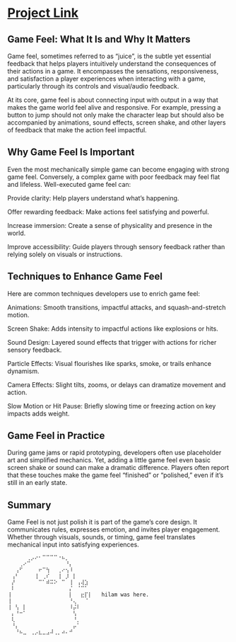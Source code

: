 # [Project Link](https://hilamghost.itch.io/game-feel-practices)

## Game Feel: What It Is and Why It Matters


Game feel, sometimes referred to as “juice”, is the subtle yet essential feedback that helps players intuitively understand the consequences of their actions in a game. It encompasses the sensations, responsiveness, and satisfaction a player experiences when interacting with a game, particularly through its controls and visual/audio feedback.

At its core, game feel is about connecting input with output in a way that makes the game world feel alive and responsive. For example, pressing a button to jump should not only make the character leap but should also be accompanied by animations, sound effects, screen shake, and other layers of feedback that make the action feel impactful.

## Why Game Feel Is Important
Even the most mechanically simple game can become engaging with strong game feel. Conversely, a complex game with poor feedback may feel flat and lifeless. Well-executed game feel can:

Provide clarity: Help players understand what’s happening.

Offer rewarding feedback: Make actions feel satisfying and powerful.

Increase immersion: Create a sense of physicality and presence in the world.

Improve accessibility: Guide players through sensory feedback rather than relying solely on visuals or instructions.

## Techniques to Enhance Game Feel
Here are common techniques developers use to enrich game feel:

Animations: Smooth transitions, impactful attacks, and squash-and-stretch motion.

Screen Shake: Adds intensity to impactful actions like explosions or hits.

Sound Design: Layered sound effects that trigger with actions for richer sensory feedback.

Particle Effects: Visual flourishes like sparks, smoke, or trails enhance dynamism.

Camera Effects: Slight tilts,  zooms, or delays can dramatize movement and action.

Slow Motion or Hit Pause: Briefly slowing time or freezing action on key impacts adds weight.

## Game Feel in Practice
During game jams or rapid prototyping, developers often use placeholder art and simplified mechanics. Yet, adding a little game feel even basic screen shake or sound can make a dramatic difference. Players often report that these touches make the game feel “finished” or “polished,” even if it’s still in an early state.

## Summary
Game Feel is not just polish it is part of the game’s core design. It communicates rules, expresses emotion, and invites player engagement. Whether through visuals, sounds, or timing, game feel translates mechanical input into satisfying experiences.

```
⠀⠀⠀⠀⠀⢀⡠⠔⠂⠉⠉⠉⠉⠐⠦⡀⠀⠀⠀⠀⠀⠀
⠀⠀⠀⢀⠔⠉⠀⠀⠀⠀⠀⠀⠀⠀⠀⠘⡄⠀⠀⠀⠀⠀
⠀⠀⢠⠋⠀⠀⠀⠀⠖⠉⢳⠀⠀⢀⠔⢢⠸⠀⠀⠀⠀⠀
⠀⢠⠃⠀⠀⠀⠀⢸⠀⢀⠎⠀⠀⢸⠀⡸⠀⡇⠀⠀⠀⠀
⠀⡜⠀⠀⠀⠀⠀⠀⠉⠁⠾⠭⠕⠀⠉⠀⢸⠀⢠⢼⣱⠀
⠀⠇⠀⠀⠀⠀⠀⠀⠀⠀⠀⠀⠀⠀⠀⠀⡌⠀⠈⠉⠁⠀ 
⢸⠀⠀⠀⠀⠀⠀⠀⠀⠀⠀⠀⠀⠀⠀⠀⡇⠀⠀⣖⡏⡇   hilam was here.
⢸⠀⠀⠀⠀⠀⠀⠀⠀⠀⠀⠀⠀⠀⠀⠀⠘⢄⠀⠀⠈⠀
⢸⠀⢣⠀⡇⠀⠀⠀⠀⠀⠀⠀⠀⠀⠀⠀⠸⡬⠇⠀⠀⠀
⠀⡄⠘⠒⠁⠀⠀⠀⠀⠀⠀⠀⠀⠀⠀⠀⠀⢣⠀⠀⠀⠀
⠀⢇⠀⠀⠀⠀⠀⠀⠀⠀⠀⠀⠀⠀⠀⠀⠀⠘⡀⠀⠀⠀
⠀⠘⡄⠀⠀⠀⠀⠀⠀⠀⠀⠀⠀⠀⠀⠀⠀⡤⠁⠀⠀⠀
⠀⠀⠘⠦⣀⠀⢀⡠⣆⣀⣠⠼⢀⡀⠴⠄⠚⠀⠀⠀⠀⠀
```
